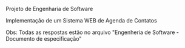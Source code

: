 Projeto de Engenharia de Software

Implementação de um Sistema WEB de Agenda de Contatos

Obs: Todas as respostas estão no arquivo "Engenheria de Software - Documento de especificação"